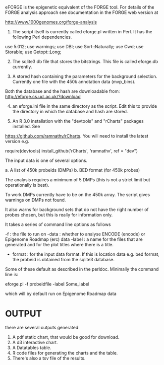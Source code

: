 eFORGE is the epigenetic equivalent of the FORGE tool. For details of the FORGE analysis approach see documentation in the FORGE web version at
 
http://www.1000genomes.org/forge-analysis
 
1. The script itself is currently called eforge.pl written in Perl. It has
the following Perl dependencies.
 
use 5.012;
use warnings;
use DBI;
use Sort::Naturally;
use Cwd;
use Storable;
use Getopt::Long;
 
2. The sqlite3 db file that stores the bitstrings. This file is called eforge.db currently.
 
3. A stored hash containing the parameters for the background selection.
Currently one file with the 450k annotation data (mvp_bins).
 
Both the database and the hash are downloadable from:
http://eforge.cs.ucl.ac.uk/?download
 
4. an eforge.ini file in the same directory as the script. Edit this to provide the
directory in which the database and hash are stored.
 
5. An R 3.0 installation with the "devtools" and "rCharts" packages installed. See
 
https://github.com/ramnathv/rCharts. You will need to install the latest version e.g.
 
require(devtools)
install_github('rCharts', 'ramnathv', ref = "dev")
 
The input data is one of several options.
 
a. A list of 450k probeids (DMPs)
b. BED format (for 450k probes)
 
The analysis requires a minimum of 5 DMPs (this is not a strict limit but
operationally is best).
 
To work DMPs currently have to be on the 450k array. The script gives warnings
on DMPs not found.
 
It also warns for background sets that do not have the right number of probes
chosen, but this is really for information only.
 
It takes a series of command line options as follows
 
-f : the file to run on
-data : whether to analyse ENCODE (encode) or Epigenome Roadmap (erc) data
-label : a name for the files that are generated and for the plot titles
       where there is a title.
- format : for the input data format. If this is location data e.g.
         bed format, the probeid is obtained from
         the sqlite3 database.
 
Some of these default as described in the perldoc. Minimally the command
line is:
 
eforge.pl -f probeidfile -label Some_label
 
which will by default run on Epigenome Roadmap data
 
OUTPUT
======
there are several outputs generated
 
1. A pdf static chart, that would be good for download.
2. A d3 interactive chart.
3. A Datatables table.
4. R code files for generating the charts and the table.
5. There's also a tsv file of the results.
